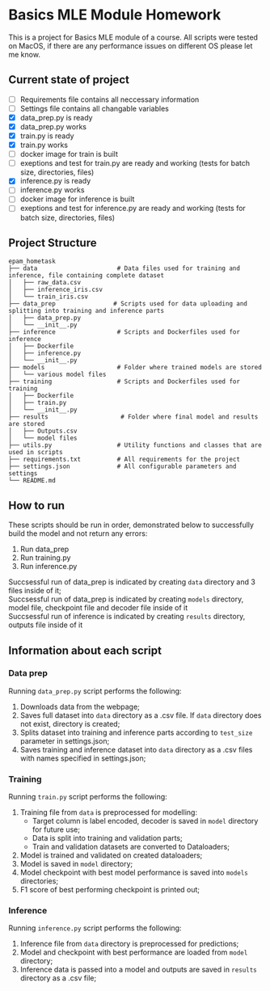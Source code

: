 # Basics MLE Module Homework
This is a project for Basics MLE module of a course. All scripts were tested on MacOS, if there are any performance issues on different OS please let me know.
## Current state of project

- [ ] Requirements file contains all neccessary information
- [ ] Settings file contains all changable variables
- [x] data_prep.py is ready
- [x] data_prep.py works
- [x] train.py is ready
- [x] train.py works
- [ ] docker image for train is built
- [ ] exeptions and test for train.py are ready and working (tests for batch size, directories, files)
- [x] inference.py is ready
- [ ] inference.py works
- [ ] docker image for inference is built
- [ ] exeptions and test for inference.py are ready and working (tests for batch size, directories, files)

## Project Structure

~~~
epam_hometask
├── data                      # Data files used for training and inference, file containing complete dataset
│   ├── raw_data.csv
│   ├── inference_iris.csv
│   └── train_iris.csv
├── data_prep                # Scripts used for data uploading and splitting into training and inference parts
│   ├── data_prep.py
│   └── __init__.py           
├── inference                 # Scripts and Dockerfiles used for inference
│   ├── Dockerfile
│   ├── inference.py
│   └── __init__.py
├── models                    # Folder where trained models are stored
│   └── various model files
├── training                  # Scripts and Dockerfiles used for training
│   ├── Dockerfile
│   ├── train.py
│   └── __init__.py
├── results                    # Folder where final model and results are stored
│   ├── Outputs.csv
│   └── model files
├── utils.py                  # Utility functions and classes that are used in scripts
├── requirements.txt          # All requirements for the project
├── settings.json             # All configurable parameters and settings
└── README.md
~~~
## How to run
These scripts should be run in order, demonstrated below to successfully build the model and not return any errors:

1. Run data_prep
2. Run training.py
3. Run inference.py

Succsessful run of data_prep is indicated by creating <code>data</code> directory and 3 files inside of it;  
Succsessful run of data_prep is indicated by creating <code>models</code> directory, model file, checkpoint file and decoder file inside of it  
Succsessful run of inference is indicated by creating <code>results</code> directory, outputs file inside of it  

## Information about each script

### Data prep
Running <code>data_prep.py</code> script performs the following:  
1. Downloads data from the webpage;
2. Saves full dataset into <code>data</code> directory as a .csv file. If <code>data</code> directory does not exist, directory is created;
3. Splits dataset into training and inference parts according to <code>test_size</code> parameter in settings.json;
4. Saves training and inference dataset into <code>data</code> directory as a .csv files with names specified in settings.json;

### Training
Running <code>train.py</code> script performs the following:  
1. Training file from <code>data</code> is preprocessed for modelling:
    <ul>
     <li> Target column is label encoded, decoder is saved in <code>model</code> directory for future use;</li>
     <li> Data is split into training and validation parts;</li>
     <li> Train and validation datasets are converted to Dataloaders;</li>
    </ul>
2. Model is trained and validated on created dataloaders;
3. Model is saved in <code>model</code> directory;
4. Model checkpoint with best model performance is saved into <code>models</code> directories;
5. F1 score of best performing checkpoint is printed out;

### Inference
Running <code>inference.py</code> script performs the following:  
1. Inference file from <code>data</code> directory is preprocessed for predictions;
2. Model and checkpoint with best performance are loaded from <code>model</code> directory;
3. Inference data is passed into a model and outputs are saved in <code>results</code> directory as a .csv file;

